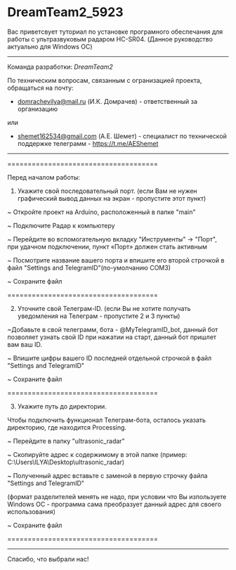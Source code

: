 # DreamTeam2_5923

Вас приветсвует туториал по установке програмного обеспечания для работы с ультразвуковым радаром HC-SR04.
(Данное руководство актуально для Windows ОС)
__________________________________________________________________________________________________________

Команда разработки: *DreamTeam2*

По техническим вопросам, связанным с огранизацией проекта, обращаться на почту: 

- domrachevilya@mail.ru (И.К. Домрачев) - ответственный за организацию

или

- shemet162534@gmail.com (А.Е. Шемет) - специалист по технической поддержке
  телеграмм - https://t.me/AEShemet

__________________________________________________________________________________________________________

=====================================

Перед началом работы: 

1. Укажите свой последовательный порт. (если Вам не нужен графический вывод данных на экран - пропустите этот пункт)

~ Откройте проект на Arduino, расположенный в папке "main"

~ Подключите Радар к компьютеру

~ Перейдите во вспомогательную вкладку "Инструменты" -> "Порт", при удачном подключении, пункт «Порт» должен стать активным

~ Посмотрите название вашего порта и впишите его второй строчкой в файл "Settings and TelegramID"(по-умолчанию COM3)

~ Сохраните файл

=====================================

2. Уточните свой Телеграм-ID. (если Вы не хотите получать уведомления на Телеграм - пропустите 2 и 3 пункты)

~Добавьте в свой телеграмм, бота - @MyTelegramID_bot, данный бот позволяет узнать свой ID при нажатии на старт, данный бот пришлет вам ваш ID.

~ Впишите цифры вашего ID последней отдельной строчкой в файл "Settings and TelegramID"

~ Сохраните файл

=====================================

3. Укажите путь до директории.

Чтобы подключить функционал Телеграм-бота, осталось указать директорию, где находится Processing.

~ Перейдите в папку "ultrasonic_radar"

~ Скопируйте адрес к содержимому в этой папке (пример: C:\Users\ILYA\Desktop\ultrasonic_radar)

~ Полученный адрес вставьте с заменой в первую строчку файла "Settings and TelegramID" 

(формат разделителей менять не надо, при условии что Вы изпользуете Windows ОС - программа сама преобразует данный адрес для своего использования)

~ Сохраните файл

=====================================
__________________________________________________________________________________________________________

Спасибо, что выбрали нас!
